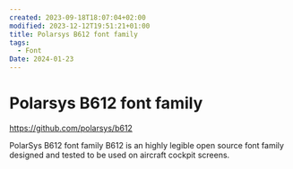 ```yaml
---
created: 2023-09-18T18:07:04+02:00
modified: 2023-12-12T19:51:21+01:00
title: Polarsys B612 font family
tags:
  - Font
Date: 2024-01-23
---
```


# Polarsys B612 font family

https://github.com/polarsys/b612

PolarSys B612 font family
B612 is an highly legible open source font family designed and tested to be used on aircraft cockpit screens.
